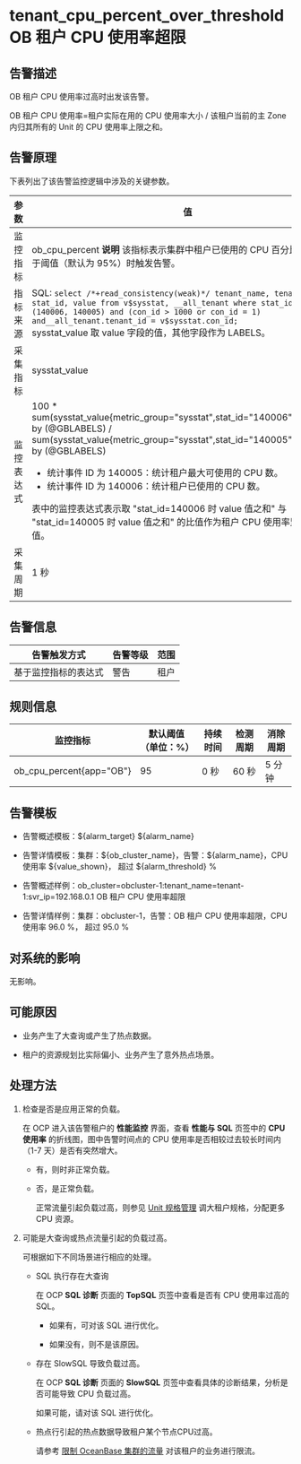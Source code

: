 tenant_cpu_percent_over_threshold OB 租户 CPU 使用率超限
======================================================================

**告警描述**
-----------------------------

OB 租户 CPU 使用率过高时出发该告警。

OB 租户 CPU 使用率=租户实际在用的 CPU 使用率大小 / 该租户当前的主 Zone 内归其所有的 Unit 的 CPU 使用率上限之和。

告警原理
-------------------------

下表列出了该告警监控逻辑中涉及的关键参数。

|  参数   |                                                                                                                                                                                                                                         值                                                                                                                                                                                                                                         |
|-------|-----------------------------------------------------------------------------------------------------------------------------------------------------------------------------------------------------------------------------------------------------------------------------------------------------------------------------------------------------------------------------------------------------------------------------------------------------------------------------------|
| 监控指标  | ob_cpu_percent **说明**  该指标表示集群中租户已使用的 CPU 百分比，当该值大于阈值（默认为 95%）时触发告警。                                                                                                                                                                                                                                                                                                                                                                              |
| 指标来源  | SQL:  ```select /*+read_consistency(weak)*/ tenant_name, tenant_id, stat_id, value from v$sysstat, __all_tenant where stat_id IN (140006, 140005) and (con_id > 1000 or con_id = 1) and__all_tenant.tenant_id = v$sysstat.con_id; ```  </br> sysstat_value 取 value 字段的值，其他字段作为 LABELS。                                                                                                                      |
| 采集指标  | sysstat_value                                                                                                                                                                                                                                                                                                                                                                                                                                                                     |
| 监控表达式 | 100 \* sum(sysstat_value{metric_group="sysstat",stat_id="140006",@LABELS}) by (@GBLABELS) / sum(sysstat_value{metric_group="sysstat",stat_id="140005",@LABELS}) by (@GBLABELS)  <ul><li> 统计事件 ID 为 140005：统计租户最大可使用的 CPU 数。</li><li> 统计事件 ID 为 140006：统计租户已使用的 CPU 数。 </li></ul>   表中的监控表达式表示取 "stat_id=140006 时 value 值之和" 与 "stat_id=140005 时 value 值之和" 的比值作为租户 CPU 使用率监控指标值。 |
| 采集周期  | 1 秒                                                                                                                                                                                                                                                                                                                                                                                                                                                                               |

**告警信息**
-----------------------------

|   告警触发方式   | 告警等级 | 范围 |
|------------|------|----|
| 基于监控指标的表达式 | 警告   | 租户 |

**规则信息**
-----------------------------

|           监控指标           | 默认阈值（单位：%） | 持续时间 | 检测周期 | 消除周期 |
|--------------------------|------------|------|------|------|
| ob_cpu_percent{app="OB"} | 95         | 0 秒  | 60 秒 | 5 分钟 |

**告警模板**
-----------------------------

* 告警概述模板：\${alarm_target} \${alarm_name}

* 告警详情模板：集群：\${ob_cluster_name}，告警：\${alarm_name}，CPU使用率 \${value_shown}， 超过 ${alarm_threshold} %
  
* 告警概述样例：ob_cluster=obcluster-1:tenant_name=tenant-1:svr_ip=192.168.0.1 OB 租户 CPU 使用率超限

* 告警详情样例：集群：obcluster-1，告警：OB 租户 CPU 使用率超限，CPU 使用率 96.0 %， 超过 95.0 %

**对系统的影响**
-------------------------------

无影响。

**可能原因**
-----------------------------

* 业务产生了大查询或产生了热点数据。

* 租户的资源规划比实际偏小、业务产生了意外热点场景。

处理方法
-------------------------

1. 检查是否是应用正常的负载。

   在 OCP 进入该告警租户的 **性能监控** 界面，查看 **性能与 SQL** 页签中的 **CPU 使用率** 的折线图，图中告警时间点的 CPU 使用率是否相较过去较长时间内（1-7 天）是否有突然增大。
   * 有，则时非正常负载。

   * 否，是正常负载。

     正常流量引起负载过高，则参见 [Unit 规格管理](../../4.user-guide-2/5.tenant-functions/2.manage-basic-tenant-operations/2.unit-specification-management.md) 调大租户规格，分配更多 CPU 资源。

2. 可能是大查询或热点流量引起的负载过高。

   可根据如下不同场景进行相应的处理。
   * SQL 执行存在大查询

     在 OCP **SQL 诊断** 页面的 **TopSQL** 页签中查看是否有 CPU 使用率过高的 SQL。
     * 如果有，可对该 SQL 进行优化。

     * 如果没有，则不是该原因。

   * 存在 SlowSQL 导致负载过高。

     在 OCP **SQL 诊断** 页面的 **SlowSQL** 页签中查看具体的诊断结果，分析是否可能导致 CPU 负载过高。

     如果可能，请对该 SQL 进行优化。

   * 热点行引起的热点数据导致租户某个节点CPU过高。

     请参考 [限制 OceanBase 集群的流量](../5.appendix/5.limit-the-inbound-traffic-of-the-oceanbase-cluster.md) 对该租户的业务进行限流。
